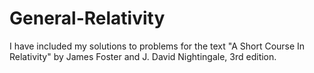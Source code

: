 # General-Relativity
I have included my solutions to problems for the text "A Short Course In Relativity" by James Foster and J. David Nightingale, 3rd edition.  
